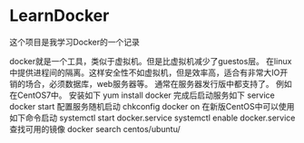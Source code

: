 # LearnDocker
这个项目是我学习Docker的一个记录

docker就是一个工具，类似于虚拟机。但是比虚拟机减少了guestos层。
在linux中提供进程间的隔离。这样安全性不如虚拟机，但是效率高，适合有非常大IO开销的场合，必须数据库，web服务器等。
通常在服务器发行版中都支持了。
例如在CentOS7中。
安装如下
yum install  docker
完成后启动服务如下
service docker start
配置服务随机启动
chkconfig docker on
在新版CentOS中可以使用如下命令启动
systemctl start docker.service
systemctl enable docker.service
查找可用的镜像
docker  search  centos/ubuntu/

